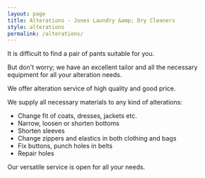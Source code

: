 ```yaml
---
layout: page
title: Alterations - Jones Laundry &amp; Dry Cleaners
style: alterations
permalink: /alterations/
---
```


It is difficult to find a pair of pants suitable for you.

But don't worry; we have an excellent tailor and all the necessary equipment for all your alteration needs.

We offer alteration service of high quality and good price.

We supply all necessary materials to any kind of alterations:

 * Change fit of coats, dresses, jackets etc.
 * Narrow, loosen or shorten bottoms
 * Shorten sleeves
 * Change zippers and elastics in both clothing and bags
 * Fix buttons, punch holes in belts
 * Repair holes

Our versatile service is open for all your needs.